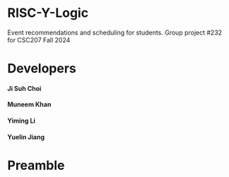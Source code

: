 # RISC-Y-Logic
Event recommendations and scheduling for students. Group project #232 for CSC207 Fall 2024
# Developers

#### Ji Suh Choi 
#### Muneem Khan
#### Yiming Li
#### Yuelin Jiang

# Preamble
